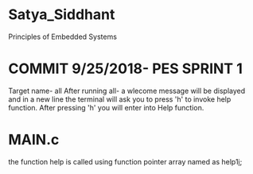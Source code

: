 # Satya_Siddhant
Principles of Embedded Systems


# COMMIT 9/25/2018- PES SPRINT 1
Target name- all
After running all- a wlecome message will be displayed and in a new line the terminal will ask you to press 'h' to invoke help function.
After pressing 'h' you will enter into Help function. 
# MAIN.c
the function help is called using function pointer array named as help1[i]();
